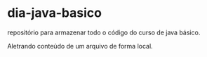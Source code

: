 # dia-java-basico
repositório para armazenar todo o código do curso de java básico.

Aletrando conteúdo de um arquivo de forma local.
